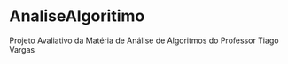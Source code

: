 # AnaliseAlgoritimo
Projeto Avaliativo da Matéria de Análise de Algoritmos do Professor Tiago Vargas
